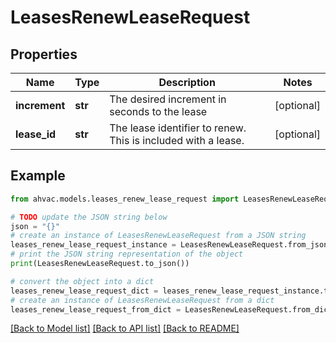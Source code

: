 # LeasesRenewLeaseRequest


## Properties

Name | Type | Description | Notes
------------ | ------------- | ------------- | -------------
**increment** | **str** | The desired increment in seconds to the lease | [optional] 
**lease_id** | **str** | The lease identifier to renew. This is included with a lease. | [optional] 

## Example

```python
from ahvac.models.leases_renew_lease_request import LeasesRenewLeaseRequest

# TODO update the JSON string below
json = "{}"
# create an instance of LeasesRenewLeaseRequest from a JSON string
leases_renew_lease_request_instance = LeasesRenewLeaseRequest.from_json(json)
# print the JSON string representation of the object
print(LeasesRenewLeaseRequest.to_json())

# convert the object into a dict
leases_renew_lease_request_dict = leases_renew_lease_request_instance.to_dict()
# create an instance of LeasesRenewLeaseRequest from a dict
leases_renew_lease_request_from_dict = LeasesRenewLeaseRequest.from_dict(leases_renew_lease_request_dict)
```
[[Back to Model list]](../README.md#documentation-for-models) [[Back to API list]](../README.md#documentation-for-api-endpoints) [[Back to README]](../README.md)



